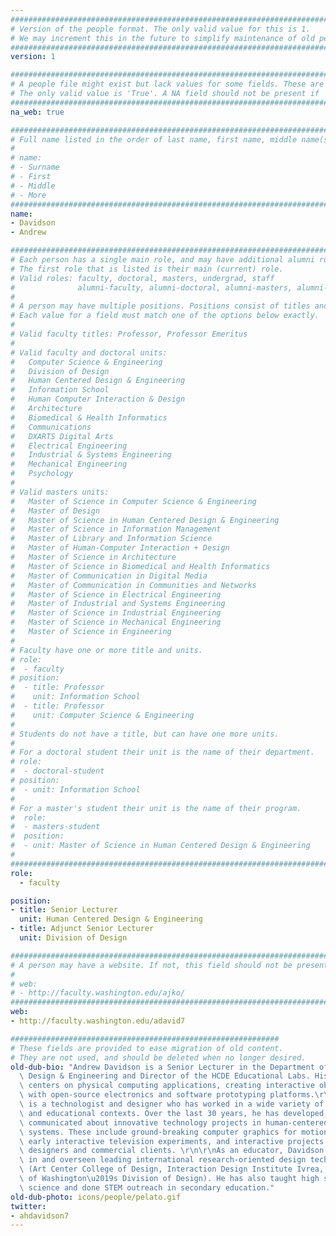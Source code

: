 ```yaml
---
################################################################################
# Version of the people format. The only valid value for this is 1. 
# We may increment this in the future to simplify maintenance of old people.
################################################################################
version: 1

################################################################################
# A people file might exist but lack values for some fields. These are 'NA'. 
# The only valid value is 'True'. A NA field should not be present if 'False'.
################################################################################
na_web: true

################################################################################
# Full name listed in the order of last name, first name, middle name(s).
#
# name: 
# - Surname
# - First
# - Middle
# - More
################################################################################
name:
- Davidson
- Andrew

################################################################################
# Each person has a single main role, and may have additional alumni roles.
# The first role that is listed is their main (current) role.
# Valid roles: faculty, doctoral, masters, undergrad, staff
#              alumni-faculty, alumni-doctoral, alumni-masters, alumni-undergrad
#
# A person may have multiple positions. Positions consist of titles and units.
# Each value for a field must match one of the options below exactly.
#
# Valid faculty titles: Professor, Professor Emeritus
#
# Valid faculty and doctoral units:
#   Computer Science & Engineering
#   Division of Design
#   Human Centered Design & Engineering
#   Information School
#   Human Computer Interaction & Design
#   Architecture
#   Biomedical & Health Informatics
#   Communications
#   DXARTS Digital Arts
#   Electrical Engineering
#   Industrial & Systems Engineering
#   Mechanical Engineering
#   Psychology
# 
# Valid masters units:
#   Master of Science in Computer Science & Engineering
#   Master of Design
#   Master of Science in Human Centered Design & Engineering
#   Master of Science in Information Management
#   Master of Library and Information Science
#   Master of Human-Computer Interaction + Design
#   Master of Science in Architecture
#   Master of Science in Biomedical and Health Informatics
#   Master of Communication in Digital Media
#   Master of Communication in Communities and Networks
#   Master of Science in Electrical Engineering
#   Master of Industrial and Systems Engineering
#   Master of Science in Industrial Engineering
#   Master of Science in Mechanical Engineering
#   Master of Science in Engineering
#
# Faculty have one or more title and units.
# role:
#  - faculty
# position:
#  - title: Professor
#    unit: Information School
#  - title: Professor
#    unit: Computer Science & Engineering
# 
# Students do not have a title, but can have one more units.
#
# For a doctoral student their unit is the name of their department.
# role:
#  - doctoral-student
# position:
#  - unit: Information School
#
# For a master's student their unit is the name of their program.
#  role:
#  - masters-student
#  position:
#  - unit: Master of Science in Human Centered Design & Engineering
#
################################################################################
role:
  - faculty

position:
- title: Senior Lecturer
  unit: Human Centered Design & Engineering
- title: Adjunct Senior Lecturer
  unit: Division of Design

################################################################################
# A person may have a website. If not, this field should not be present.
#
# web:
# - http://faculty.washington.edu/ajko/
################################################################################
web:
- http://faculty.washington.edu/adavid7

############################################################
# These fields are provided to ease migration of old content.
# They are not used, and should be deleted when no longer desired.
old-dub-bio: "Andrew Davidson is a Senior Lecturer in the Department of Human-Centered\
  \ Design & Engineering and Director of the HCDE Educational Labs. His current research\
  \ centers on physical computing applications, creating interactive objects and environments\
  \ with open-source electronics and software prototyping platforms.\r\n\r\nDavidson\
  \ is a technologist and designer who has worked in a wide variety of professional\
  \ and educational contexts. Over the last 30 years, he has developed, managed, and\
  \ communicated about innovative technology projects in human-centered interactive\
  \ systems. These include ground-breaking computer graphics for motion pictures,\
  \ early interactive television experiments, and interactive projects with artists,\
  \ designers and commercial clients. \r\n\r\nAs an educator, Davidson has taught\
  \ in and overseen leading international research-oriented design technology programs\
  \ (Art Center College of Design, Interaction Design Institute Ivrea, University\
  \ of Washington\u2019s Division of Design). He has also taught high school computer\
  \ science and done STEM outreach in secondary education."
old-dub-photo: icons/people/pelato.gif
twitter:
- ahdavidson7
---
```

